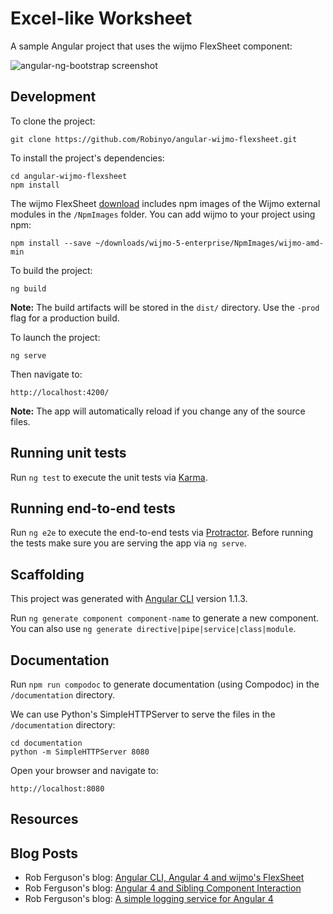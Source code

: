 # Excel-like Worksheet

A sample Angular project that uses the wijmo FlexSheet component:

![angular-ng-bootstrap screenshot](https://github.com/Robinyo/angular-wijmo-flexsheet/blob/master/excel-like-worksheet-with-ribbon.png)

## Development

To clone the project:

    git clone https://github.com/Robinyo/angular-wijmo-flexsheet.git

To install the project's dependencies:

    cd angular-wijmo-flexsheet
    npm install

The wijmo FlexSheet [download](https://www.grapecity.com/en/wijmo-flexsheet) includes npm images of the Wijmo external 
modules in the `/NpmImages` folder. You can add wijmo to your project using npm:

    npm install --save ~/downloads/wijmo-5-enterprise/NpmImages/wijmo-amd-min

To build the project:

    ng build

**Note:** The build artifacts will be stored in the `dist/` directory. Use the `-prod` flag for a production build.

To launch the project:

    ng serve

Then navigate to:
 
    http://localhost:4200/
     
**Note:** The app will automatically reload if you change any of the source files.

## Running unit tests

Run `ng test` to execute the unit tests via [Karma](https://karma-runner.github.io).

## Running end-to-end tests

Run `ng e2e` to execute the end-to-end tests via [Protractor](http://www.protractortest.org/).
Before running the tests make sure you are serving the app via `ng serve`.

## Scaffolding

This project was generated with [Angular CLI](https://github.com/angular/angular-cli) version 1.1.3.

Run `ng generate component component-name` to generate a new component. You can also use `ng generate directive|pipe|service|class|module`.

## Documentation

Run `npm run compodoc` to generate documentation (using Compodoc) in the `/documentation` directory.

We can use Python's SimpleHTTPServer to serve the files in the `/documentation` directory:

```
cd documentation
python -m SimpleHTTPServer 8080
```

Open your browser and navigate to:
```
http://localhost:8080

``` 

## Resources 

## Blog Posts 
* Rob Ferguson's blog: [Angular CLI, Angular 4 and wijmo's FlexSheet](https://robferguson.org/blog/2017/08/28/angular-cli-angular-4-and-wijmo-flexsheet/)
* Rob Ferguson's blog: [Angular 4 and Sibling Component Interaction](https://robferguson.org/blog/2017/08/31/angular-4-and-sibling-component-interaction/)
* Rob Ferguson's blog: [A simple logging service for Angular 4](https://robferguson.org/blog/2017/09/09/a-simple-logging-service-for-angular-4/)
